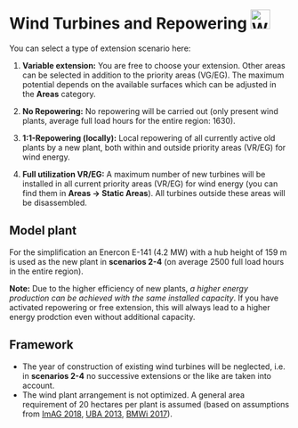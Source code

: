 # Wind Turbines and Repowering <img src="../../static/stemp_abw/img/energy_icons/Stromerzeuger_Windenergieanlage.svg" alt="WEA" width="35">

You can select a type of extension scenario here:

1. **Variable extension:** You are free to choose your extension. Other areas
   can be selected in addition to the priority areas (VG/EG). The maximum
   potential depends on the available surfaces which can be adjusted in the
   **Areas** category.

2. **No Repowering:** No repowering will be carried out (only present wind
   plants, average full load hours for the entire region: 1630).

3. **1:1-Repowering (locally):** Local repowering of all currently active old
   plants by a new plant, both within and outside priority areas (VR/EG) for
   wind energy. 

4. **Full utilization VR/EG:** A maximum number of new turbines will be
   installed in all current priority areas (VR/EG) for wind energy (you can
   find them in **Areas -> Static Areas**). All turbines outside these areas
   will be disassembled. 

## Model plant

For the simplification an Enercon E-141 (4.2 MW) with a hub height of 159 m is
used as the new plant in **scenarios 2-4** (on average 2500 full load hours in
the entire region).

**Note:** Due to the higher efficiency of new plants,
_a higher energy production can be achieved with the same installed capacity_.
If you have activated repowering or free extension, this will always lead to a
higher energy prodction even without additional capacity.

## Framework

- The year of construction of existing wind turbines will be neglected, i.e. in
  **scenarios 2-4** no successive extensions or the like are taken into
  account.
- The wind plant arrangement is not optimized. A general area requirement of 20
  hectares per plant is assumed (based on assumptions from
  <a href="https://mlv.sachsen-anhalt.de/fileadmin/Bibliothek/Politik_und_Verwaltung/MLV/MLV/Service/Publikationen/Abschlussbericht_der_interministeriellen_Arbeitsgruppe__Repowering__zur_Modernisierung_von_Windenergieanlagen_in_Sachsen-Anhalt.pdf" target="_blank">ImAG 2018</a>, 
  <a href="https://www.umweltbundesamt.de/sites/default/files/medien/378/publikationen/potenzial_der_windenergie.pdf" target="_blank">UBA 2013</a>,
  <a href="https://www.bmwi.de/Redaktion/DE/Downloads/B/berichtsmodul-2-modelle-und-modellverbund.pdf" target="_blank">BMWi 2017</a>).
